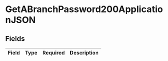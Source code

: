 # GetABranchPassword200ApplicationJSON


## Fields

| Field       | Type        | Required    | Description |
| ----------- | ----------- | ----------- | ----------- |